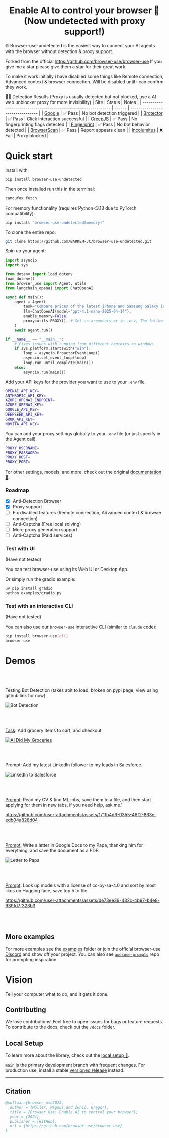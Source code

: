 <h1 align="center">Enable AI to control your browser 🤖 (Now undetected with proxy support!)</h1>

🌐 Browser-use-undetected is the easiest way to connect your AI agents with the browser without detection & proxy support.

Forked from the official https://github.com/browser-use/browser-use If you give me a star please give them a star for their great work.

To make it work initially i have disabled some things like Remote connection, Advanced context & browser connection. Will be disabled until i can confirm they work.

🕵️‍♂️ Detection Results
(Proxy is usually detected but not blocked, use a AI web unblocker proxy for more invisibility)
| Site                                                           | Status | Notes                            |
| -------------------------------------------------------------- | ------ | -------------------------------- |
| [Google](https://www.google.com)                               | ✅ Pass | No bot detection triggered       |
| [Brotector](https://kaliiiiiiiiii.github.io/brotector/)        | ✅ Pass | Click interaction successful     |
| [CreepJS](https://abrahamjuliot.github.io/creepjs)             | ✅ Pass | No fingerprinting flags detected |
| [Fingerprint](https://fingerprint.com/products/bot-detection/) | ✅ Pass | No bot behavior detected         |
| [BrowserScan](https://www.browserscan.net/)                    | ✅ Pass | Report appears clean             |
| [Incolumitus](https://bot.incolumitas.com/)                    | ❌ Fail | Proxy blocked                    |

# Quick start

Install with:
```bash
pip install browser-use-undetected
```

Then once installed run this in the terminal:
```bash
camoufox fetch
```

For memory functionality (requires Python<3.13 due to PyTorch compatibility):  

```bash
pip install "browser-use-undetected[memory]"
```

To clone the entire repo:
```bash
git clone https://github.com/BARKEM-JC/browser-use-undetected.git
```

Spin up your agent:

```python
import asyncio
import sys

from dotenv import load_dotenv
load_dotenv()
from browser_use import Agent, utils
from langchain_openai import ChatOpenAI

async def main():
    agent = Agent(
        task="Compare prices of the latest iPhone and Samsung Galaxy in Australia",
        llm=ChatOpenAI(model="gpt-4.1-nano-2025-04-14"),
        enable_memory=False,
        proxy=utils.PROXY(), # Set as arguments or in .env, The following arguments only work with oxylabs currently: country_code='au', city='brisbane', session_time=10 
    )
    await agent.run()

if __name__ == "__main__":
	# Fixes issues with running from different contexts on windows
    if sys.platform.startswith("win"):
        loop = asyncio.ProactorEventLoop()
        asyncio.set_event_loop(loop)
        loop.run_until_complete(main())
    else:
        asyncio.run(main())
```

Add your API keys for the provider you want to use to your `.env` file.

```bash
OPENAI_API_KEY=
ANTHROPIC_API_KEY=
AZURE_OPENAI_ENDPOINT=
AZURE_OPENAI_KEY=
GOOGLE_API_KEY=
DEEPSEEK_API_KEY=
GROK_API_KEY=
NOVITA_API_KEY=
```

You can add your proxy settings globally to your `.env` file (or just specify in the Agent call).
```bash
PROXY_USERNAME=
PROXY_PASSWORD=
PROXY_HOST=
PROXY_PORT=
```

For other settings, models, and more, check out the original [documentation 📕](https://docs.browser-use.com).

### Roadmap

- [x] Anti-Detection Browser
- [x] Proxy support
- [ ] Fix disabled features (Remote connection, Advanced context & browser connection)
- [ ] Anti-Captcha (Free local solving)
- [ ] More proxy generation support
- [ ] Anti-Captcha (Paid services)

### Test with UI
(Have not tested)

You can test browser-use using its Web UI or Desktop App.

Or simply run the gradio example:
``` bash
uv pip install gradio
python examples/gradio.py
```

### Test with an interactive CLI
(Have not tested)

You can also use our `browser-use` interactive CLI (similar to `claude` code):
```bash
pip install browser-use[cli]
browser-use
```

# Demos

<br/><br/>

Testing Bot Detection (takes abit to load, broken on pypi page, view using github link for now):

![Bot Detection](https://github.com/BARKEM-JC/browser-use-undetected/raw/main/static/BotDetection.gif)

<br/><br/>

[Task](https://github.com/browser-use/browser-use/blob/main/examples/use-cases/shopping.py): Add grocery items to cart, and checkout.

[![AI Did My Groceries](https://github.com/user-attachments/assets/a0ffd23d-9a11-4368-8893-b092703abc14)](https://www.youtube.com/watch?v=L2Ya9PYNns8)

<br/><br/>

Prompt: Add my latest LinkedIn follower to my leads in Salesforce.

![LinkedIn to Salesforce](https://github.com/user-attachments/assets/50d6e691-b66b-4077-a46c-49e9d4707e07)

<br/><br/>

[Prompt](https://github.com/browser-use/browser-use/blob/main/examples/use-cases/find_and_apply_to_jobs.py): Read my CV & find ML jobs, save them to a file, and then start applying for them in new tabs, if you need help, ask me.'

https://github.com/user-attachments/assets/171fb4d6-0355-46f2-863e-edb04a828d04

<br/><br/>

[Prompt](https://github.com/browser-use/browser-use/blob/main/examples/browser/real_browser.py): Write a letter in Google Docs to my Papa, thanking him for everything, and save the document as a PDF.

![Letter to Papa](https://github.com/user-attachments/assets/242ade3e-15bc-41c2-988f-cbc5415a66aa)

<br/><br/>

[Prompt](https://github.com/browser-use/browser-use/blob/main/examples/custom-functions/save_to_file_hugging_face.py): Look up models with a license of cc-by-sa-4.0 and sort by most likes on Hugging face, save top 5 to file.

https://github.com/user-attachments/assets/de73ee39-432c-4b97-b4e8-939fd7f323b3

<br/><br/>

## More examples

For more examples see the [examples](examples) folder or join the official browser-use [Discord](https://link.browser-use.com/discord) and show off your project. You can also see [`awesome-prompts`](https://github.com/browser-use/awesome-prompts) repo for prompting inspiration.

# Vision

Tell your computer what to do, and it gets it done.

## Contributing

We love contributions! Feel free to open issues for bugs or feature requests. To contribute to the docs, check out the `/docs` folder.

## Local Setup

To learn more about the library, check out the [local setup 📕](https://docs.browser-use.com/development/local-setup).


`main` is the primary development branch with frequent changes. For production use, install a stable [versioned release](https://github.com/browser-use/browser-use/releases) instead.

---

## Citation

```bibtex
@software{browser_use2024,
  author = {Müller, Magnus and Žunič, Gregor},
  title = {Browser Use: Enable AI to control your browser},
  year = {2024},
  publisher = {GitHub},
  url = {https://github.com/browser-use/browser-use}
}
```
 </div>

